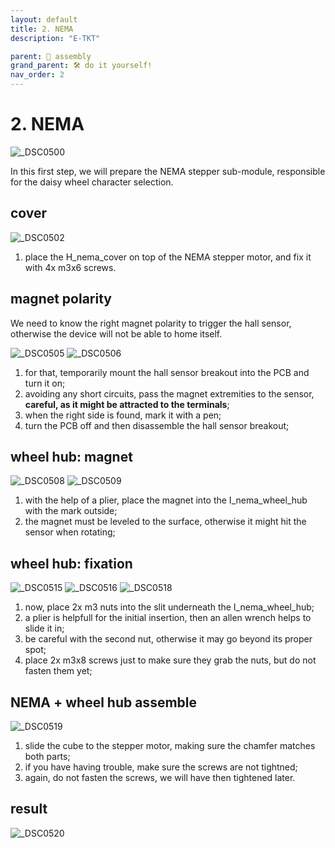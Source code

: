```yaml
---
layout: default
title: 2. NEMA
description: "E-TKT"

parent: 🧩 assembly
grand_parent: 🛠️ do it yourself!
nav_order: 2
---
```


# **2. NEMA**

![_DSC0500](https://user-images.githubusercontent.com/15098003/196174941-3c4be757-cb8c-40b8-80c9-3585ac24ea61.jpg)

In this first step, we will prepare the NEMA stepper sub-module, responsible for the daisy wheel character selection.

## cover

![_DSC0502](https://user-images.githubusercontent.com/15098003/196174947-b2cf1b34-323a-48d4-81a1-303eff62247a.jpg)
1. place the H_nema_cover on top of the NEMA stepper motor, and fix it with 4x m3x6 screws.

## magnet polarity

We need to know the right magnet polarity to trigger the hall sensor, otherwise the device will not be able to home itself.

![_DSC0505](https://user-images.githubusercontent.com/15098003/196174951-2d622b1d-b1af-4509-90a3-bdc0f5d6b1d7.jpg)
![_DSC0506](https://user-images.githubusercontent.com/15098003/196174953-c40fb368-5903-487e-8969-50af58094cfd.jpg)

1. for that, temporarily mount the hall sensor breakout into the PCB and turn it on;
2. avoiding any short circuits, pass the magnet extremities to the sensor, **careful, as it might be attracted to the terminals**;
3. when the right side is found, mark it with a pen;
4. turn the PCB off and then disassemble the hall sensor breakout;

## wheel hub: magnet

![_DSC0508](https://user-images.githubusercontent.com/15098003/196174955-3dd90eee-98fe-49df-8722-8573cf847823.jpg)
![_DSC0509](https://user-images.githubusercontent.com/15098003/196174957-41679cce-ccc3-41a6-9425-f1d652ed87a8.jpg)

1. with the help of a plier, place the magnet into the I_nema_wheel_hub with the mark outside;
2. the magnet must be leveled to the surface, otherwise it might hit the sensor when rotating;

## wheel hub: fixation

![_DSC0515](https://user-images.githubusercontent.com/15098003/196174958-c03fd442-f779-44fd-bd46-a420a26e5851.jpg)
![_DSC0516](https://user-images.githubusercontent.com/15098003/196174960-0c444fb7-b8f7-4135-a2b0-0d082301da5b.jpg)
![_DSC0518](https://user-images.githubusercontent.com/15098003/196174961-205932b3-224b-4a49-8481-6ec884a7752a.jpg)

1. now, place 2x m3 nuts into the slit underneath the I_nema_wheel_hub;
2. a plier is helpfull for the initial insertion, then an allen wrench helps to slide it in;
3. be careful with the second nut, otherwise it may go beyond its proper spot;
4. place 2x m3x8 screws just to make sure they grab the nuts, but do not fasten them yet;

## NEMA + wheel hub assemble

![_DSC0519](https://user-images.githubusercontent.com/15098003/196174963-bf501552-83a5-45c1-ba7e-e15e59ddc843.jpg)

1. slide the cube to the stepper motor, making sure the chamfer matches both parts;
2. if you have having trouble, make sure the screws are not tightned;
3. again, do not fasten the screws, we will have then tightened later.


## result

![_DSC0520](https://user-images.githubusercontent.com/15098003/196174964-2be42ca0-ebd9-47d4-b338-3df034615c7c.jpg)
